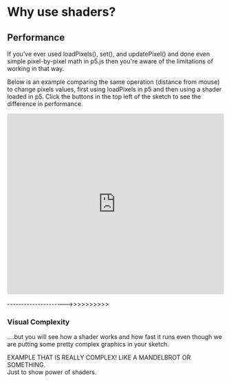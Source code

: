 # Why use shaders?

## Performance

If you've ever used loadPixels(), set(), and updatePixel() and done even simple pixel-by-pixel math in p5.js then you're aware of the limitations of working in that way.

Below is an example comparing the same operation (distance from mouse) to change pixels values, first using loadPixels in p5 and then using a shader loaded in p5. Click the buttons in the top left of the sketch to see the difference in performance.

<div class="glitch-embed-wrap" style="height: 420px; width: 100%;">
  <iframe
    allow="geolocation; microphone; camera; midi; vr; encrypted-media"
    src="https://glitch.com/embed/#!/embed/shader-performance?path=sketch.js&previewSize=100"
    alt="shader-performance-1 on Glitch"
    style="height: 100%; width: 100%; border: 0;">
  </iframe>
</div>

--------------------->>>>>>>>>>


### Visual Complexity

....but you will see how a shader works and how fast it runs even though we are putting some pretty complex graphics in your sketch.

EXAMPLE THAT IS REALLY COMPLEX! LIKE A MANDELBROT OR SOMETHING. \
Just to show power of shaders.



